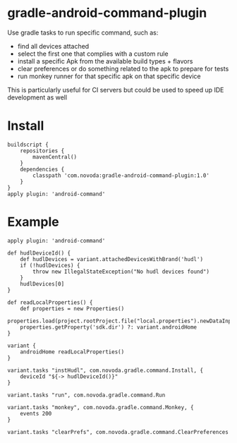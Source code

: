 gradle-android-command-plugin
=============================

Use gradle tasks to run specific command, such as:

- find all devices attached
- select the first one that complies with a custom rule
- install a specific Apk from the available build types + flavors
- clear preferences or do something related to the apk to prepare for tests
- run monkey runner for that specific apk on that specific device


This is particularly useful for CI servers but could be used to speed up IDE development as well

Install
=============================

```
buildscript {
    repositories {
        mavenCentral()
    }
    dependencies {
        classpath 'com.novoda:gradle-android-command-plugin:1.0'
    }
}
apply plugin: 'android-command'
```

Example
=============================

```
apply plugin: 'android-command'

def hudlDeviceId() {
    def hudlDevices = variant.attachedDevicesWithBrand('hudl')
    if (!hudlDevices) {
        throw new IllegalStateException("No hudl devices found")
    }
    hudlDevices[0]
}

def readLocalProperties() {
    def properties = new Properties()
    properties.load(project.rootProject.file("local.properties").newDataInputStream())
    properties.getProperty('sdk.dir') ?: variant.androidHome
}

variant {
    androidHome readLocalProperties()
}

variant.tasks "instHudl", com.novoda.gradle.command.Install, {
    deviceId "${-> hudlDeviceId()}"
}

variant.tasks "run", com.novoda.gradle.command.Run

variant.tasks "monkey", com.novoda.gradle.command.Monkey, {
    events 200
}

variant.tasks "clearPrefs", com.novoda.gradle.command.ClearPreferences
```
